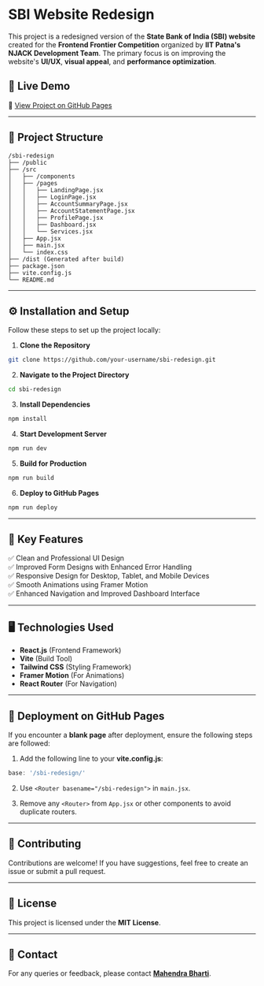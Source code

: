 # SBI Website Redesign

This project is a redesigned version of the **State Bank of India (SBI) website** created for the **Frontend Frontier Competition** organized by **IIT Patna's NJACK Development Team**. The primary focus is on improving the website's **UI/UX**, **visual appeal**, and **performance optimization**.

## 🚀 Live Demo
🔗 [View Project on GitHub Pages](https://mahendra-bharti.github.io/sbi-redesign/)

---

## 📂 Project Structure
```
/sbi-redesign
├── /public
├── /src
│   ├── /components
│   ├── /pages
│   │   ├── LandingPage.jsx
│   │   ├── LoginPage.jsx
│   │   ├── AccountSummaryPage.jsx
│   │   ├── AccountStatementPage.jsx
│   │   ├── ProfilePage.jsx
│   │   ├── Dashboard.jsx
│   │   └── Services.jsx
│   ├── App.jsx
│   ├── main.jsx
│   └── index.css
├── /dist (Generated after build)
├── package.json
├── vite.config.js
└── README.md
```

---

## ⚙️ Installation and Setup
Follow these steps to set up the project locally:

1. **Clone the Repository**
```bash
git clone https://github.com/your-username/sbi-redesign.git
```

2. **Navigate to the Project Directory**
```bash
cd sbi-redesign
```

3. **Install Dependencies**
```bash
npm install
```

4. **Start Development Server**
```bash
npm run dev
```

5. **Build for Production**
```bash
npm run build
```

6. **Deploy to GitHub Pages**
```bash
npm run deploy
```

---

## 🔧 Key Features
✅ Clean and Professional UI Design  
✅ Improved Form Designs with Enhanced Error Handling  
✅ Responsive Design for Desktop, Tablet, and Mobile Devices  
✅ Smooth Animations using Framer Motion  
✅ Enhanced Navigation and Improved Dashboard Interface  

---

## 🖥️ Technologies Used
- **React.js** (Frontend Framework)
- **Vite** (Build Tool)
- **Tailwind CSS** (Styling Framework)
- **Framer Motion** (For Animations)
- **React Router** (For Navigation)

---

## 📝 Deployment on GitHub Pages
If you encounter a **blank page** after deployment, ensure the following steps are followed:

1. Add the following line to your **vite.config.js**:
```js
base: '/sbi-redesign/'
```

2. Use `<Router basename="/sbi-redesign">` in `main.jsx`.

3. Remove any `<Router>` from `App.jsx` or other components to avoid duplicate routers.

---

## 🙌 Contributing
Contributions are welcome! If you have suggestions, feel free to create an issue or submit a pull request.

---

## 📄 License
This project is licensed under the **MIT License**.

---

## 📧 Contact
For any queries or feedback, please contact **[Mahendra Bharti](mailto:your-email@example.com)**.

